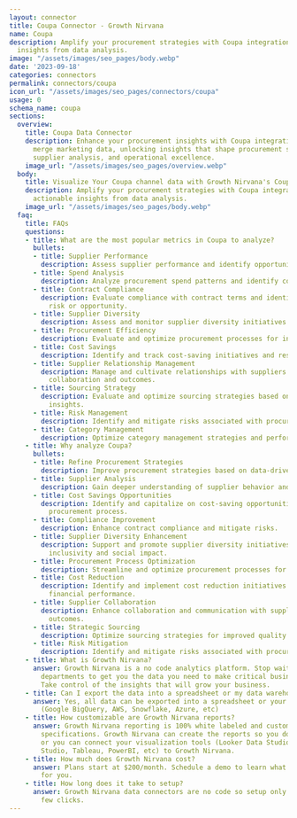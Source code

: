 ```yaml
---
layout: connector
title: Coupa Connector - Growth Nirvana
name: Coupa
description: Amplify your procurement strategies with Coupa integration, gaining actionable
  insights from data analysis.
image: "/assets/images/seo_pages/body.webp"
date: '2023-09-18'
categories: connectors
permalink: connectors/coupa
icon_url: "/assets/images/seo_pages/connectors/coupa"
usage: 0
schema_name: coupa
sections:
  overview:
    title: Coupa Data Connector
    description: Enhance your procurement insights with Coupa integration. Seamlessly
      merge marketing data, unlocking insights that shape procurement strategies,
      supplier analysis, and operational excellence.
    image_url: "/assets/images/seo_pages/overview.webp"
  body:
    title: Visualize Your Coupa channel data with Growth Nirvana's Coupa Connector
    description: Amplify your procurement strategies with Coupa integration, gaining
      actionable insights from data analysis.
    image_url: "/assets/images/seo_pages/body.webp"
  faq:
    title: FAQs
    questions:
    - title: What are the most popular metrics in Coupa to analyze?
      bullets:
      - title: Supplier Performance
        description: Assess supplier performance and identify opportunities for improvement.
      - title: Spend Analysis
        description: Analyze procurement spend patterns and identify cost-saving opportunities.
      - title: Contract Compliance
        description: Evaluate compliance with contract terms and identify areas of
          risk or opportunity.
      - title: Supplier Diversity
        description: Assess and monitor supplier diversity initiatives and performance.
      - title: Procurement Efficiency
        description: Evaluate and optimize procurement processes for increased efficiency.
      - title: Cost Savings
        description: Identify and track cost-saving initiatives and results.
      - title: Supplier Relationship Management
        description: Manage and cultivate relationships with suppliers for improved
          collaboration and outcomes.
      - title: Sourcing Strategy
        description: Evaluate and optimize sourcing strategies based on data-driven
          insights.
      - title: Risk Management
        description: Identify and mitigate risks associated with procurement activities.
      - title: Category Management
        description: Optimize category management strategies and performance.
    - title: Why analyze Coupa?
      bullets:
      - title: Refine Procurement Strategies
        description: Improve procurement strategies based on data-driven insights.
      - title: Supplier Analysis
        description: Gain deeper understanding of supplier behavior and performance.
      - title: Cost Savings Opportunities
        description: Identify and capitalize on cost-saving opportunities within the
          procurement process.
      - title: Compliance Improvement
        description: Enhance contract compliance and mitigate risks.
      - title: Supplier Diversity Enhancement
        description: Support and promote supplier diversity initiatives for increased
          inclusivity and social impact.
      - title: Procurement Process Optimization
        description: Streamline and optimize procurement processes for improved efficiency.
      - title: Cost Reduction
        description: Identify and implement cost reduction initiatives for better
          financial performance.
      - title: Supplier Collaboration
        description: Enhance collaboration and communication with suppliers for better
          outcomes.
      - title: Strategic Sourcing
        description: Optimize sourcing strategies for improved quality and cost-effectiveness.
      - title: Risk Mitigation
        description: Identify and mitigate risks associated with procurement activities.
    - title: What is Growth Nirvana?
      answer: Growth Nirvana is a no code analytics platform. Stop waiting for other
        departments to get you the data you need to make critical business decisions.
        Take control of the insights that will grow your business.
    - title: Can I export the data into a spreadsheet or my data warehouse?
      answer: Yes, all data can be exported into a spreadsheet or your data warehouse
        (Google BigQuery, AWS, Snowflake, Azure, etc)
    - title: How customizable are Growth Nirvana reports?
      answer: Growth Nirvana reporting is 100% white labeled and customized to your
        specifications. Growth Nirvana can create the reports so you don’t have to
        or you can connect your visualization tools (Looker Data Studio/Google Data
        Studio, Tableau, PowerBI, etc) to Growth Nirvana.
    - title: How much does Growth Nirvana cost?
      answer: Plans start at $200/month. Schedule a demo to learn what plan is best
        for you.
    - title: How long does it take to setup?
      answer: Growth Nirvana data connectors are no code so setup only requires a
        few clicks.
---
```


